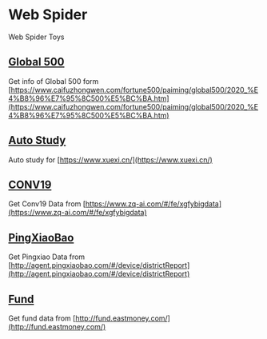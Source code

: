 # Web Spider

Web Spider Toys

## [Global 500](global500)

Get info of Global 500 form [https://www.caifuzhongwen.com/fortune500/paiming/global500/2020_%E4%B8%96%E7%95%8C500%E5%BC%BA.htm](https://www.caifuzhongwen.com/fortune500/paiming/global500/2020_%E4%B8%96%E7%95%8C500%E5%BC%BA.htm)

## [Auto Study](auto-study)

Auto study for [https://www.xuexi.cn/](https://www.xuexi.cn/)

## [CONV19](conv19)

Get Conv19 Data from [https://www.zq-ai.com/#/fe/xgfybigdata](https://www.zq-ai.com/#/fe/xgfybigdata)

## [PingXiaoBao](pingxiaobao)

Get Pingxiao Data from [http://agent.pingxiaobao.com/#/device/districtReport](http://agent.pingxiaobao.com/#/device/districtReport)

## [Fund](fund)

Get fund data from [http://fund.eastmoney.com/](http://fund.eastmoney.com/)

